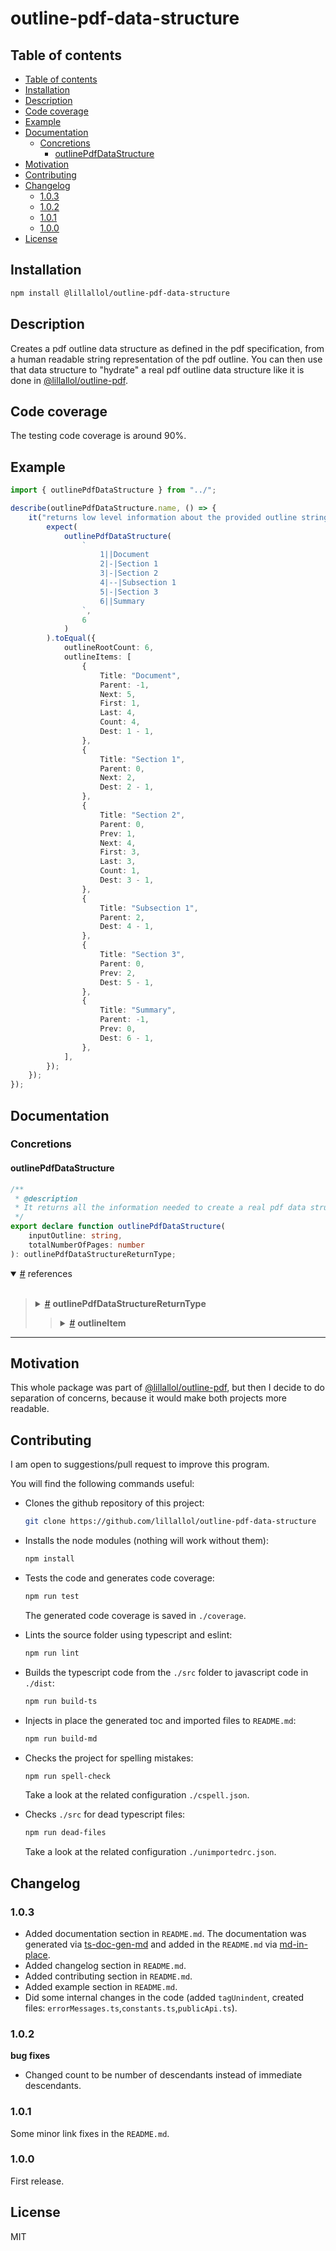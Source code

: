 # outline-pdf-data-structure

## Table of contents

<!--#region toc-->

- [Table of contents](#table-of-contents)
- [Installation](#installation)
- [Description](#description)
- [Code coverage](#code-coverage)
- [Example](#example)
- [Documentation](#documentation)
    - [Concretions](#concretions)
        - [outlinePdfDataStructure](#----outlinepdfdatastructure)
- [Motivation](#motivation)
- [Contributing](#contributing)
- [Changelog](#changelog)
    - [1.0.3](#103)
    - [1.0.2](#102)
    - [1.0.1](#101)
    - [1.0.0](#100)
- [License](#license)

<!--#endregion toc-->

## Installation

```bash
npm install @lillallol/outline-pdf-data-structure
```

## Description

Creates a pdf outline data structure as defined in the pdf specification, from a human readable string representation of the pdf outline. You can then use that data structure to "hydrate" a real pdf outline data structure like it is done in [@lillallol/outline-pdf](https://github.com/lillallol/outline-pdf).

## Code coverage

The testing code coverage is around 90%.

## Example

<!--#region example !./src/example/example.test.ts-->

```ts
import { outlinePdfDataStructure } from "../";

describe(outlinePdfDataStructure.name, () => {
    it("returns low level information about the provided outline string representation", () => {
        expect(
            outlinePdfDataStructure(
                `
                    1||Document
                    2|-|Section 1
                   	3|-|Section 2
                    4|--|Subsection 1
                    5|-|Section 3
                    6||Summary
                `,
                6
            )
        ).toEqual({
            outlineRootCount: 6,
            outlineItems: [
                {
                    Title: "Document",
                    Parent: -1,
                    Next: 5,
                    First: 1,
                    Last: 4,
                    Count: 4,
                    Dest: 1 - 1,
                },
                {
                    Title: "Section 1",
                    Parent: 0,
                    Next: 2,
                    Dest: 2 - 1,
                },
                {
                    Title: "Section 2",
                    Parent: 0,
                    Prev: 1,
                    Next: 4,
                    First: 3,
                    Last: 3,
                    Count: 1,
                    Dest: 3 - 1,
                },
                {
                    Title: "Subsection 1",
                    Parent: 2,
                    Dest: 4 - 1,
                },
                {
                    Title: "Section 3",
                    Parent: 0,
                    Prev: 2,
                    Dest: 5 - 1,
                },
                {
                    Title: "Summary",
                    Parent: -1,
                    Prev: 0,
                    Dest: 6 - 1,
                },
            ],
        });
    });
});

```

<!--#endregion example-->

## Documentation

<!--#region documentation ./documentation.md-->

<h3 id="-concretions">Concretions</h3>
<h4 id="-concretion-outlinePdfDataStructure">
    outlinePdfDataStructure
</h4>

```ts
/**
 * @description
 * It returns all the information needed to create a real pdf data structure.
 */
export declare function outlinePdfDataStructure(
    inputOutline: string,
    totalNumberOfPages: number
): outlinePdfDataStructureReturnType;

```

<details open="">
<summary id="-concretion-outlinePdfDataStructure-references">
    <a href="#-concretion-outlinePdfDataStructure-references">#</a>
    references
</summary>

<br>

<blockquote>
<details>
<summary id="-concretion-outlinePdfDataStructure-references-outlinePdfDataStructureReturnType">
    <a href="#-concretion-outlinePdfDataStructure-references-outlinePdfDataStructureReturnType">#</a>
    <b>outlinePdfDataStructureReturnType</b>
</summary>
        
```ts
export declare type outlinePdfDataStructureReturnType = {
    /**
     * @description
     * It returns a low level programmatic representation of the outline.
     */
    outlineItems: outlineItem[];
    /**
     * @description
     * The total number of outline nodes.
     */
    outlineRootCount: number;
};
```



</details>
<blockquote>
<details>
<summary id="-concretion-outlinePdfDataStructure-references-outlinePdfDataStructureReturnType-outlineItem">
    <a href="#-concretion-outlinePdfDataStructure-references-outlinePdfDataStructureReturnType-outlineItem">#</a>
    <b>outlineItem</b>
</summary>
        
```ts
export declare type outlineItem = {
    /**
     * @description
     * The title that will be visible in the outline of the pdf for the context
     * outline node.
     */
    Title: string;
    /**
     * @description
     * The index (of the array that contains all the outline nodes) of the
     * parent outline node of the context outline node.
     *
     * Outline nodes of depth `0` have `-1` for this value.
     */
    Parent: number;
    /**
     * @description
     * The index (of the array that contains all the outline nodes) of the
     * previous sibling of the context outline node. It is `undefined` for the
     * case there is no previous sibling.
     */
    Prev?: number;
    /**
     * @description
     * The index (of the array that contains all the outline nodes) of the next
     * sibling of the context outline node. It is `undefined` for the case there
     * is no next sibling.
     */
    Next?: number;
    /**
     * @description
     * The index (of the array that contains all the outline nodes) of the first
     * immediate child of the context outline node. It is `undefined` for the
     * case there is no immediate child.
     */
    First?: number;
    /**
     * @description
     * The index (of the array that contains all the outline nodes) of the last
     * immediate child of the context outline node. It is `undefined` for the
     * case there is no immediate child.
     */
    Last?: number;
    /**
     * @description
     * Total number of outline nodes that are descendants to the context outline
     * node.
     */
    Count?: number;
    /**
     * @description
     * The page of the pdf that the outline node hyper links to.
     */
    Dest: number;
};
```



</details>

</blockquote>
</blockquote>
</details>
<hr>


<!--#endregion documentation -->

## Motivation

This whole package was part of [@lillallol/outline-pdf](https://github.com/lillallol/outline-pdf), but then I decide to do separation of concerns, because it would make both projects more readable.

## Contributing

I am open to suggestions/pull request to improve this program.

You will find the following commands useful:

-   Clones the github repository of this project:

    ```bash
    git clone https://github.com/lillallol/outline-pdf-data-structure
    ```

-   Installs the node modules (nothing will work without them):

    ```bash
    npm install
    ```

-   Tests the code and generates code coverage:

    ```bash
    npm run test
    ```

    The generated code coverage is saved in `./coverage`.

-   Lints the source folder using typescript and eslint:

    ```bash
    npm run lint
    ```

-   Builds the typescript code from the `./src` folder to javascript code in `./dist`:

    ```bash
    npm run build-ts
    ```

-   Injects in place the generated toc and imported files to `README.md`:

    ```bash
    npm run build-md
    ```

-   Checks the project for spelling mistakes:

    ```bash
    npm run spell-check
    ```

    Take a look at the related configuration `./cspell.json`.

-   Checks `./src` for dead typescript files:

    ```bash
    npm run dead-files
    ```

    Take a look at the related configuration `./unimportedrc.json`.

## Changelog

### 1.0.3

-   Added documentation section in `README.md`. The documentation was generated via [ts-doc-gen-md](https://www.npmjs.com/package/ts-doc-gen-md) and added in the `README.md` via [md-in-place](https://www.npmjs.com/package/md-in-place).
-   Added changelog section in `README.md`.
-   Added contributing section in `README.md`.
-   Added example section in `README.md`.
-   Did some internal changes in the code (added `tagUnindent`, created files: `errorMessages.ts`,`constants.ts`,`publicApi.ts`).

### 1.0.2

**bug fixes**

-   Changed count to be number of descendants instead of immediate descendants.

### 1.0.1

Some minor link fixes in the `README.md`.

### 1.0.0

First release.

## License

MIT

